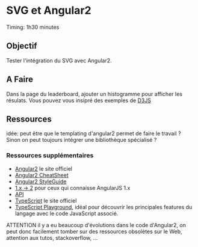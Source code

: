 SVG et Angular2
===

Timing: 1h30 minutes

Objectif
---

Tester l'intégration du SVG avec Angular2.

A Faire
---

Dans la page du leaderboard, ajouter un histogramme pour afficher les résulats.
Vous pouvez vous insipré des exemples de [D3JS](https://github.com/d3/d3/wiki/Gallery)


Ressources
---

idée: peut être que le templating d'angular2 permet de faire le travail ?
Sinon on peut toujours intégrer une bibliothèque spécialisé ?

### Ressources supplémentaires

* [Angular2](https://angular.io/) le site officiel
* [Angular2 CheatSheet](https://angular.io/docs/ts/latest/guide/cheatsheet.html)
* [Angular2 StyleGuide](https://angular.io/docs/ts/latest/guide/style-guide.html)
* [1.x -> 2](https://angular.io/docs/ts/latest/cookbook/a1-a2-quick-reference.html) pour ceux qui connaisse AngularJS 1.x
* [API](https://angular.io/docs/ts/latest/api/)
* [TypeScript](https://www.typescriptlang.org/) le site officiel
* [TypeScript Playground](https://www.typescriptlang.org/play/index.html), idéal pour découvrir les principales features du langage avec le code JavaScript associé.

ATTENTION il y a eu beaucoup d'évolutions dans le code d'Angular2, on peut donc facilement tomber sur des ressources obsolètes sur le Web, attention aux tutos, stackoverflow, ...
